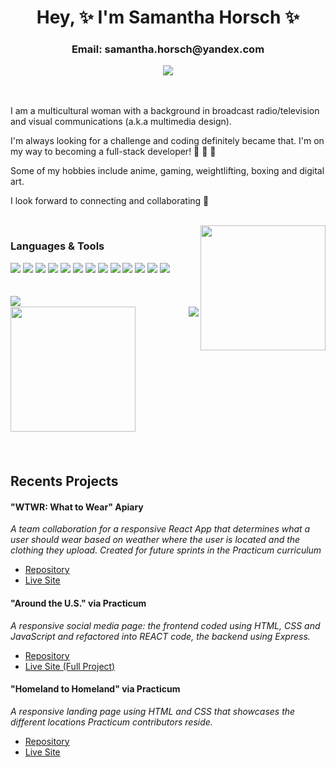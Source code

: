 <div id="header" align="center"> 
  <h1> Hey, ✨ I'm Samantha Horsch ✨ </> <br/>
  <h3>Email: samantha.horsch@yandex.com</h3>
  <a href="https://www.linkedin.com/in/samantha-horsch">
    <img src="https://img.shields.io/badge/LinkedIn-0077B5?style=for-the-badge&logo=linkedin&logoColor=white">
</a>
  <a href="https://codepen.io/samm96/pens/showcase"></a>
</div>
 
 <br />
 <br />


I am a multicultural woman with a background in broadcast radio/television and visual communications (a.k.a multimedia design).

I'm always looking for a challenge and coding definitely became that. I'm on my way to becoming a full-stack developer! 👏 👏 👏
  
Some of my hobbies include anime, gaming, weightlifting, boxing and digital art.

I look forward to connecting and collaborating 🤗

  <br />
  
<img width="200" align="right" src="https://media.giphy.com/media/HwBlFQZFcAoUcPHZdX/giphy.gif"/>


<div id="languages" align="start">
<h3>Languages & Tools</h3>
  <div>
    <img src="https://img.shields.io/badge/html5-%23E34F26.svg?style=for-the-badge&logo=html5&logoColor=white" />
  <img src="https://img.shields.io/badge/JavaScript-323330?style=for-the-badge&logo=javascript&logoColor=F7DF1E" />
  <img src="https://img.shields.io/badge/CSS3-1572B6?style=for-the-badge&logo=css3&logoColor=white" />
  <img src="https://img.shields.io/badge/eslint-3A33D1?style=for-the-badge&logo=eslint&logoColor=white" />
   <img src="https://img.shields.io/badge/prettier-1A2C34?style=for-the-badge&logo=prettier&logoColor=F7BA3E" />
    <img src="https://img.shields.io/badge/MongoDB-%234ea94b.svg?style=for-the-badge&logo=mongodb&logoColor=white" />
    <img src="https://img.shields.io/badge/figma-%23F24E1E.svg?style=for-the-badge&logo=figma&logoColor=white" />
    <img src="https://img.shields.io/badge/express.js-%23404d59.svg?style=for-the-badge&logo=express&logoColor=%2361DAFB" />
    <img src="https://img.shields.io/badge/node.js-6DA55F?style=for-the-badge&logo=node.js&logoColor=white" />
    <img src="https://img.shields.io/badge/react-%2320232a.svg?style=for-the-badge&logo=react&logoColor=%2361DAFB" />
    <img src="https://img.shields.io/badge/Visual%20Studio%20Code-0078d7.svg?style=for-the-badge&logo=visual-studio-code&logoColor=white" />
    <img src="https://img.shields.io/badge/Postman-FF6C37?style=for-the-badge&logo=postman&logoColor=white" />
    <img src="https://img.shields.io/badge/Adobe%20Creative%20Cloud-DA1F26?style=for-the-badge&logo=Adobe%20Creative%20Cloud&logoColor=white" />
  </div>
</div>

<br />
<br />
  
<div id="charts">
  <img align="left" src="https://github-readme-stats.vercel.app/api/top-langs/?username=Samm96&layout=compact&theme=codeSTACKr" />
  <br/>
  <img align="right" src="https://github-readme-stats.vercel.app/api?username=Samm96&hide=stars&theme=codeSTACKr"/>
   <img align="left" width="200" src="https://media.giphy.com/media/juua9i2c2fA0AIp2iq/giphy.gif" />
  </div>
  
<br />
<br />
<br />
<br />
<br />
<br />
<br />
<br />
<br />
<br />
<br />
<br />
<br />
<br />
  

## Recents Projects

#### "WTWR: What to Wear" Apiary
_A team collaboration for a responsive React App that determines what a user should wear based on weather where the user is located and the clothing they upload. Created for future sprints in the Practicum curriculum_
* <a href="https://github.com/Samm96/wtwr-app">Repository</a>
* <a href="https://wtwr.students.nomoredomainssbs.ru/">Live Site</a>

#### "Around the U.S."  via Practicum
_A responsive social media page: the frontend coded using HTML, CSS and JavaScript and refactored into REACT code, the backend using Express._
* <a href="https://github.com/Samm96/react-around-api-full">Repository</a>
* <a href="https://samantha-horsch-around-us.students.nomoredomainssbs.ru">Live Site (Full Project)</a>
  </div>

#### "Homeland to Homeland" via Practicum
_A responsive landing page using HTML and CSS that showcases the different locations Practicum contributors reside._
* <a href="https://github.com/Samm96/web_project_3.git">Repository</a>
* <a href="https://samm96.github.io/web_project_3/">Live Site</a>
